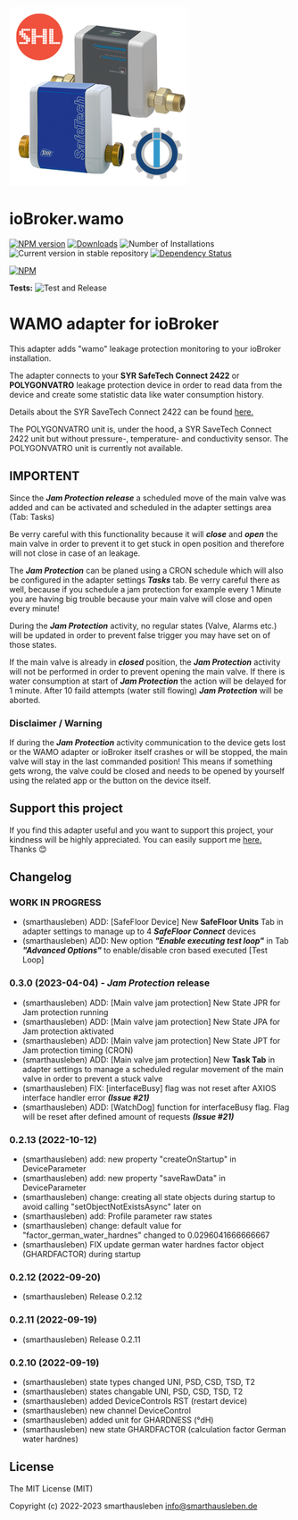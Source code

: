 ![Logo](admin/wamo.png)
# ioBroker.wamo

[![NPM version](https://img.shields.io/npm/v/iobroker.wamo.svg)](https://www.npmjs.com/package/iobroker.wamo)
[![Downloads](https://img.shields.io/npm/dm/iobroker.wamo.svg)](https://www.npmjs.com/package/iobroker.wamo)
![Number of Installations](https://iobroker.live/badges/wamo-installed.svg)
![Current version in stable repository](https://iobroker.live/badges/wamo-stable.svg)
[![Dependency Status](https://img.shields.io/david/smarthausleben/iobroker.wamo.svg)](https://david-dm.org/smarthausleben/iobroker.wamo)

[![NPM](https://nodei.co/npm/iobroker.wamo.png?downloads=true)](https://nodei.co/npm/iobroker.wamo/)

**Tests:** ![Test and Release](https://github.com/smarthausleben/ioBroker.wamo/workflows/Test%20and%20Release/badge.svg)

# WAMO adapter for ioBroker

This adapter adds "wamo" leakage protection monitoring to your ioBroker installation.

The adapter connects to your **SYR SafeTech Connect 2422** or **POLYGONVATRO** leakage protection device in order to read data from the device and create some statistic data like water consumption history.

Details about the SYR SaveTech Connect 2422 can be found [here.](https://www.syr.de/de/Produkte/CB9D9A72-BC51-40CE-840E-73401981A519/SafeTech-Connect)

The POLYGONVATRO unit is, under the hood, a SYR SaveTech Connect 2422 unit but without pressure-, temperature- and conductivity sensor. The POLYGONVATRO unit is currently not available. 

## IMPORTENT
Since the **_Jam Protection release_** a scheduled move of the main valve was added and can be activated and scheduled in the adapter settings area (Tab: Tasks)

Be verry careful with this functionality because it will **_close_** and **_open_** the main valve in order to prevent it to get stuck in open position and therefore will not close in case of an leakage.

The **_Jam Protection_** can be planed using a CRON schedule which will also be configured in the adapter settings **_Tasks_** tab.
Be verry careful there as well, because if you schedule a jam protection for example every 1 Minute you are having big trouble because your main valve will close and open every minute!

During the **_Jam Protection_** activity, no regular states (Valve, Alarms etc.) will be updated in order to prevent false trigger you may have set on of those states.

If the main valve is already in **_closed_** position, the **_Jam Protection_** activity will not be performed in order to prevent opening the main valve.
If there is water consumption at start of **_Jam Protection_** the action will be delayed for 1 minute. After 10 faild attempts (water still flowing)  **_Jam Protection_** will be aborted.

### Disclaimer / Warning
If during the **_Jam Protection_** activity communication to the device gets lost or the WAMO adapter or ioBroker itself crashes or will be stopped, the main valve will stay in the last commanded position! This means if something gets wrong, the valve could be closed and needs to be opened by yourself using the related app or the button on the device itself.

## Support this project
If you find this adapter useful and you want to support this project, your kindness will be highly appreciated. You can easily support me [here.](https://www.paypal.com/paypalme/smarthausleben) Thanks 😊   

## Changelog
<!--
    Placeholder for the next version (at the beginning of the line):
    ### **WORK IN PROGRESS**
-->

### **WORK IN PROGRESS**
* (smarthausleben) ADD: [SafeFloor Device] New **SafeFloor Units** Tab in adapter settings to manage up to 4 **_SafeFloor Connect_** devices
* (smarthausleben) ADD: New option **_"Enable executing test loop"_** in Tab **_"Advanced Options"_** to enable/disable cron based executed [Test Loop]

### 0.3.0 (2023-04-04) - ***Jam Protection*** release
* (smarthausleben) ADD: [Main valve jam protection] New State JPR for Jam protection running 
* (smarthausleben) ADD: [Main valve jam protection] New State JPA for Jam protection aktivated
* (smarthausleben) ADD: [Main valve jam protection] New State JPT for Jam protection timing (CRON)
* (smarthausleben) ADD: [Main valve jam protection] New **Task Tab** in adapter settings to manage a scheduled regular movement of the main valve in order to prevent a stuck valve
* (smarthausleben) FIX: [interfaceBusy] flag was not reset after AXIOS interface handler error **_(Issue #21)_**
* (smarthausleben) ADD: [WatchDog] function for interfaceBusy flag. Flag will be reset after defined amount of requests **_(Issue #21)_**

### 0.2.13 (2022-10-12)
* (smarthausleben) add: new property "createOnStartup" in DeviceParameter
* (smarthausleben) add: new property "saveRawData" in DeviceParameter
* (smarthausleben) change: creating all state objects during startup to avoid calling "setObjectNotExistsAsync" later on
* (smarthausleben) add: Profile parameter raw states
* (smarthausleben) change: default value for "factor_german_water_hardnes" changed to 0.0296041666666667
* (smarthausleben) FIX update german water hardnes factor object (GHARDFACTOR) during startup 

### 0.2.12 (2022-09-20)
* (smarthausleben) Release 0.2.12

### 0.2.11 (2022-09-19)
* (smarthausleben) Release 0.2.11

### 0.2.10 (2022-09-19)
* (smarthausleben) state types changed UNI, PSD, CSD, TSD, T2
* (smarthausleben) states changable UNI, PSD, CSD, TSD, T2
* (smarthausleben) added DeviceControls RST (restart device)
* (smarthausleben) new channel DeviceControl
* (smarthausleben) added unit for GHARDNESS (°dH)
* (smarthausleben) new state GHARDFACTOR (calculation factor German water hardnes)

## License
The MIT License (MIT)

Copyright (c) 2022-2023 smarthausleben <info@smarthausleben.de>